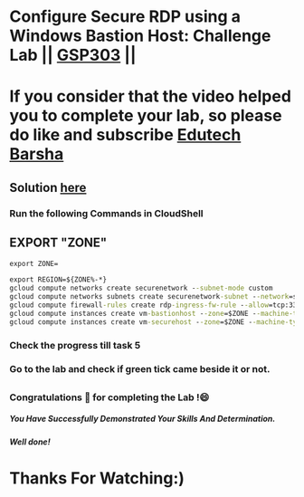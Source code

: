 # Configure Secure RDP using a Windows Bastion Host: Challenge Lab || [GSP303](https://www.cloudskillsboost.google/focuses/1737?parent=catalog) ||

# If you consider that the video helped you to complete your lab, so please do like and subscribe [Edutech Barsha](https://www.youtube.com/@edutechbarsha)
## Solution [here](https://youtu.be/_brPr24pxP0)

### Run the following Commands in CloudShell

## EXPORT "ZONE"
```cmd
export ZONE=
```
```cmd
export REGION=${ZONE%-*}
gcloud compute networks create securenetwork --subnet-mode custom
gcloud compute networks subnets create securenetwork-subnet --network=securenetwork --region $REGION --range=192.168.16.0/20
gcloud compute firewall-rules create rdp-ingress-fw-rule --allow=tcp:3389 --source-ranges 0.0.0.0/0 --target-tags allow-rdp-traffic --network securenetwork
gcloud compute instances create vm-bastionhost --zone=$ZONE --machine-type=e2-medium --network-interface=subnet=securenetwork-subnet --network-interface=subnet=default,no-address --tags=allow-rdp-traffic --image=projects/windows-cloud/global/images/windows-server-2016-dc-v20220513
gcloud compute instances create vm-securehost --zone=$ZONE --machine-type=e2-medium --network-interface=subnet=securenetwork-subnet,no-address --network-interface=subnet=default,no-address --tags=allow-rdp-traffic --image=projects/windows-cloud/global/images/windows-server-2016-dc-v20220513
```
### Check the progress till task 5 
### Go to the lab and check if green tick came beside it or not.

##

##

### Congratulations 🎉 for completing the Lab !😄

##### *You Have Successfully Demonstrated Your Skills And Determination.*

#### *Well done!*

# Thanks For Watching:)
